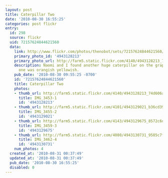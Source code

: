 ```yaml
---
layout: post
title: Caterpillar Two
date: '2010-08-30 16:55:25'
categories: post flickr
entry:
  id: 298
  source: flickr
  uid: 72157624844621560
  data:
    link: http://www.flickr.com/photos/thenobot/sets/72157624844621560/
    primary_photo_id: '4943128213'
    primary_photo_url: http://farm5.static.flickr.com/4140/4943128213_74d606a203_m.jpg
    description: Naomi and I found another huge caterpillar on the grapes today.  This
      one was orangish yellowish.
    pub_date: '2010-08-30 09:55:25 -0700'
    id: '72157624844621560'
    title: Caterpillar Two
    photos:
    - thumb_url: http://farm5.static.flickr.com/4140/4943128213_74d606a203_s.jpg
      title: IMG_3453-1
      id: '4943128213'
    - thumb_url: http://farm5.static.flickr.com/4101/4943129021_b36cd39cf5_s.jpg
      title: IMG_3455-2
      id: '4943129021'
    - thumb_url: http://farm5.static.flickr.com/4143/4943129675_8572c6dbca_s.jpg
      title: IMG_3459-3
      id: '4943129675'
    - thumb_url: http://farm5.static.flickr.com/4080/4943130731_9585c7f7ab_s.jpg
      title: IMG_3462-4
      id: '4943130731'
    num_photos: 4
  created_at: '2010-08-31 00:37:49'
  updated_at: '2010-08-31 00:37:49'
  pub_date: '2010-08-30 16:55:25'
  disabled: 0
---
```

